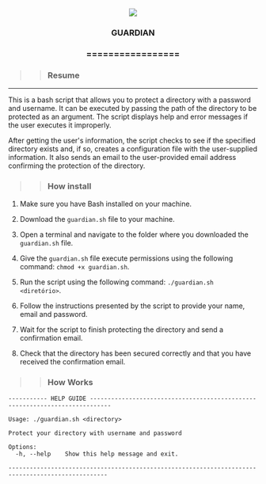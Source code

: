 
<h1 align="center">

<img src="https://img.shields.io/static/v1?label=GUARDIAN%20POR&message=Bates&color=7159c1&style=flat-square&logo=ghost"/>

<h3> <p align="center">GUARDIAN</p> </h3>

<h3> <p align="center"> ================= </p> </h3>

>> <h3> Resume </h3>
-----
<p> This is a bash script that allows you to protect a directory with a password and username. It can be executed by passing the path of the directory to be protected as an argument. The script displays help and error messages if the user executes it improperly.</p>

<p> After getting the user's information, the script checks to see if the specified directory exists and, if so, creates a configuration file with the user-supplied information. It also sends an email to the user-provided email address confirming the protection of the directory.
</p>

>> <h3> How install </h3>

1. Make sure you have Bash installed on your machine.

2. Download the ```guardian.sh``` file to your machine.

3. Open a terminal and navigate to the folder where you downloaded the ```guardian.sh``` file.

4. Give the ```guardian.sh``` file execute permissions using the following command: ```chmod +x guardian.sh```.

5. Run the script using the following command: ```./guardian.sh <diretório>```.

6. Follow the instructions presented by the script to provide your name, email and password.

7. Wait for the script to finish protecting the directory and send a confirmation email.

8. Check that the directory has been secured correctly and that you have received the confirmation email.


>> <h3> How Works </h3>

```
----------- HELP GUIDE ----------------------------------------------------------------------------

Usage: ./guardian.sh <directory>

Protect your directory with username and password

Options:
  -h, --help    Show this help message and exit.

--------------------------------------------------------------------------------------------------
```
    